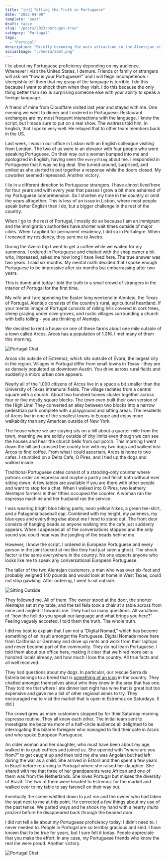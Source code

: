 ```yaml
---
title: "🇵🇹🤝 Telling the Truth in Portuguese"
date: "2023-04-08"
template: "post"
draft: false
slug: "/posts/2023/portugal-true"
category: "Portugal"
tags:
  - "Portugal"
description: "Briefly becoming the main attraction in the Alentejan village of Arcos."
socialImage: "./media/seat.png"
---
```


I lie about my Portuguese proficiency depending on my audience. Whenever I visit the United States, I demure. Friends or family or strangers will ask me “how is your Portuguese?” and I will feign incompetence. I sheepishly tell them that my grasp of the language is terrible. I do this because I want to shock them when they visit. I do this because the only thing better than sex is surprising someone else with your ability to speak a foreign language.

A friend of mine from Cloudflare visited last year and stayed with me. One evening we went to dinner and I ordered in Portuguese. Restaurant exchanges are my most frequent interactions with the language. I know the script, but I made sure to put on a real show. The waitress told him, in English, that I spoke very well. He relayed that to other team members back in the US.

Last week, I was in our office in Lisbon with an English colleague visiting from London. The two of us were in an elevator with four people who were speaking Portuguese. On their way out a woman bumped into me and apologized in English, having seen the `everything` about me. I responded in Portuguese that it was no big deal. She turned around, surprised, and smiled as she started to put together a response while the doors closed. My coworker seemed impressed. Another victory.

I lie in a different direction to Portuguese strangers. I have almost lived here for four years and with every year that passes I grow a bit more ashamed of my Portuguese comprehension. So I shorten my time in the country or omit the years altogether. This is less of an issue in Lisbon, where most people speak better English than I do, but a bigger challenge in the rest of the country.

When I go to the rest of Portugal, I mostly do so because I am an immigrant and the immigration authorities have shorter wait times outside of major cities. When I applied for permanent residency, I did so in Portalegre. When I renewed my residency, they sent me to Aveiro.

During the Aveiro trip I went to get a coffee while we waited for my summons. I ordered in Portuguese and chatted with the shop owner a bit who, impressed, asked me how long I have lived here. The true answer was two years. I said six months. My mental math decided that I spoke enough Portuguese to be impressive after six months but embarrassing after two years.

This is dumb and today I told the truth to a small crowd of strangers in the interior of Portugal for the first time.

My wife and I are spending the Easter long weekend in Alentejo, the Texas of Portugal. Alentejo consists of the country’s rural, agricultural heartland. If your mental image of Portugal consists of rolling hills covered in cork trees, sheep grazing under olive groves, and rustic villages surrounding a church with bells tolling - you are thinking of Alentejo.

We decided to rent a house on one of these farms about one mile outside of a town called Arcos. Arcos has a population of 1,016. I met many of them this morning.

![Portugal Chat](./media/dogs.png)

Arcos sits outside of Estremoz, which sits outside of Évora, the largest city in the region. Villages in Portugal differ from small towns in Texas - they are as densely populated as downtown Austin. You drive across rural fields and suddenly a micro urban core appears.

Nearly all of the 1,000 citizens of Arcos live in a space a bit smaller than the University of Texas intramural fields. The village radiates from a central square with a church. About two hundred homes cluster together across four or five mostly square blocks. The town even built their own version of the High Line! They converted an alley between two blocks into a narrow pedestrian park complete with a playground and sitting areas. The residents of Arcos live in one of the smallest towns in Europe and enjoy more walkability than any American outside of New York.

The house where we are staying sits on a hill about a quarter mile from the town, meaning we are solidly outside of city limits even though we can see the houses and hear the church bells from our porch. This morning I went down the hill and crossed the county line with my two dogs and walked into Arcos to find coffee. From what I could ascertain, Arcos is home to two cafes. I stumbled on a Delta Cafe, O Pires, and I tied up the dogs and walked inside.

Traditional Portuguese cafes consist of a standing-only counter where patrons order an espresso and maybe a pastry and finish both without ever sitting down. A few tables are available if you are there with other people and want to stop for a chat. When I walked into O Pires, two leathery Alentejan farmers in their fifties occupied the counter. A woman ran the espresso machine and her husband ran the service.

I was wearing bright blue hiking pants, neon yellow Nikes, a green tee-shirt, and a Patagonia baseball cap. Combined with my height, my paleness, my blue eyes and everything else about me I tend to stand out. The front door consists of hanging beads so anyone walking into the cafe just suddenly appears. When I appeared all of the conversations stopped and the only sound you could hear was the jangling of the beads behind me.

However, I know the script. I ordered in European Portuguese and every person in the joint looked at me like they had just seen a ghost. The shock factor is the same everywhere in the country. No one expects anyone who looks like me to speak any conversational European Portuguese.

The taller of the two Alentejan customers, a man who was over six-feet and probably weighed 140 pounds and would look at home in West Texas, could not stop gawking. After ordering, I went to sit outside.

![Sitting Outside](./media/seat.png)

They followed me. All of them. The owner stood at the door, the shorter Alentejan sat at my table, and the tall fella took a chair at a table across from mine and angled it towards me. They had so many questions. All variations of “how the hell do you speak our language and what brings you here?” Feeling vaguely accosted, I told them the truth. The whole truth.

I did my best to explain that I am not a “Digital Nomad,” which has become something of an insult amongst the Portuguese. Digital Nomads move here from California or Germany and drive up rents and work from their laptops and never become part of the community. They do not learn Portuguese. I told them about our office here, making it clear that we hired more oer a hundred locals already, and how much I love the country. All true facts and all well received.

They had questions about my dogs. In particular, our rescue Serra da Estrela belongs to a breed that is [something of an icon](https://blog.samrhea.com/posts/2022/a-serra-and-new-friends) in the country. They chatted amongst themselves about who they knew in the area that has one. They told me that where I ate dinner last night has wine that is great but too expensive and gave me a list of other regional wines to try. They encouraged me to visit the market that is open in Estremoz on Saturdays. (I did.)

The crowd grew as more customers stopped by for their Saturday morning espresso routine. They all knew each other. The initial team sent to investigate me became more of a half-circle audience all delighted to be interrogating this bizarre foreigner who managed to find their cafe in Arcos and who spoke European Portuguese.

An older woman and her daughter, who must have been about my age, walked in to grab coffees and joined us. She opened with “where are you from?” to get caught up and then told me she was Angolan but had left during the war as a child. She arrived in Estoril and then spent a few years in Brazil before returning to Portugal where she raised her daughter. She shared with me that three of her grandparents were African and one of them was from the Netherlands. She loves Portugal but misses the diversity of Brazil. The two of them were headed to Estremoz for the market and walked over to my table to say farewell on their way out.

Eventually the scene whittled down to just me and the owner who had taken the seat next to me at this point. He corrected a few things about my use of the past tense. We parted ways and he shook my hand with a hearty _muito prazere_ before he disappeared back through the beaded door.

I did not tell a lie about my Portuguese proficiency today. I didn’t need to. I never needed to. People in Portugal are so terribly gracious and kind. I have known that to be true for years, but I sure felt it today. People appreciate that you make the effort. In any case, my Portuguese friends who know the real me were proud. Another victory.

![Portugal Chat](./media/portugal-chat.PNG)
